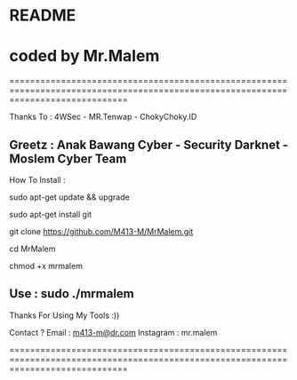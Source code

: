 
# README
# coded by Mr.Malem

===================================================================================================================================

Thanks To : 4WSec - MR.Tenwap - ChokyChoky.ID

Greetz    : Anak Bawang Cyber - Security Darknet - Moslem Cyber Team
-----------------------------------------------------------------------

How To Install :

sudo apt-get update && upgrade

sudo apt-get install git

git clone https://github.com/M413-M/MrMalem.git

cd MrMalem

chmod +x mrmalem



Use : sudo ./mrmalem
-----------------------------------------------------------------------

Thanks For Using My Tools :))


Contact ?
Email       : m413-m@dr.com
Instagram   : mr.malem

===================================================================================================================================
